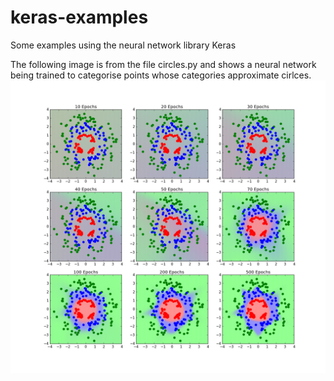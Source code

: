 # keras-examples
Some examples using the neural network library Keras


The following image is from the file circles.py and shows a neural network being trained to categorise points whose categories approximate cirlces.
![circlesPic](/circlesPic.png)
